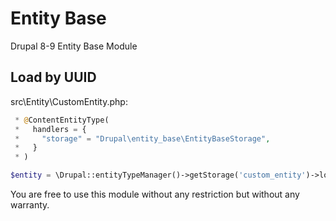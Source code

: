 # Entity Base
Drupal 8-9 Entity Base Module

## Load by UUID

src\Entity\CustomEntity.php:
```php
 * @ContentEntityType(
 *   handlers = {
 *     "storage" = "Drupal\entity_base\EntityBaseStorage",
 *   }
 * )
```

```php
$entity = \Drupal::entityTypeManager()->getStorage('custom_entity')->loadByUuid($uuid);
```

You are free to use this module without any restriction but without any warranty.
